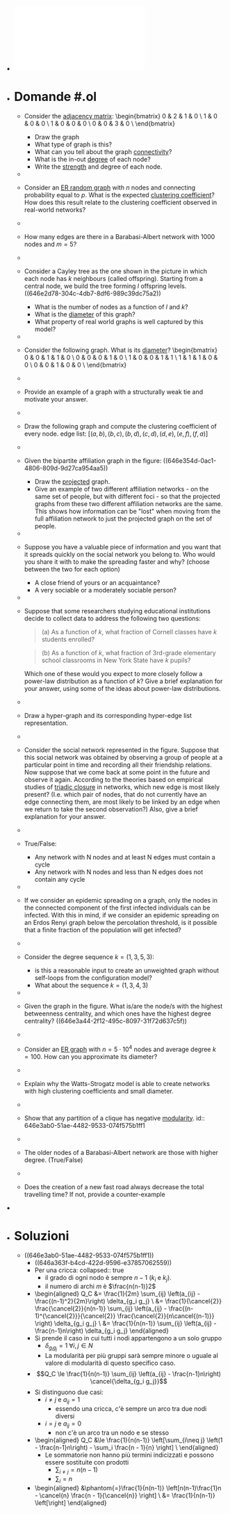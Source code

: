 - ![Testo](../assets/cna_exam_simulation_may_2022.pdf)
- # Domande #.ol
	- Consider the [adjacency matrix](((646275b2-7887-4bef-83fa-dbaf2a264cd5))):
	  \begin{bmatrix}
	  0 & 2 & 1 & 0 \\
	  1 & 0 & 0 & 0 \\
	  1 & 0 & 0 & 0 \\
	  0 & 0 & 3 & 0 \\
	  \end{bmatrix}
		- Draw the graph
		- What type of graph is this?
		- What can you tell about the graph [connectivity](((64368a97-8099-48bf-b424-298fc228d1bb)))?
		- What is the in-out [degree](((6422fb58-b14c-4f73-a8ce-c547d160c906))) of each node?
		- Write the [strength](((64368a97-7c8d-411c-a1ab-d08880fe1e29))) and degree of each node.
	-
	- Consider an [ER random graph](((646e2aea-4f90-47a5-83c2-0827e9bb2db1))) with $n$ nodes and connecting probability equal to $p$. What is the expected [clustering coefficient](((64625143-588e-4dc1-a991-4b27deea3a85)))? How does this result relate to the clustering coefficient observed in real-world networks?
	-
	- How many edges are there in a Barabasi-Albert network with 1000 nodes and $m = 5$?
	-
	- Consider a Cayley tree as the one shown in the picture in which each node has $k$ neighbours (called offspring). Starting from a central node, we build the tree forming $l$ offspring levels.
	  ((646e2d78-304c-4db7-8df6-989c39dc75a2))
		- What is the number of nodes as a function of $l$ and $k$?
		- What is the [diameter](((64368a97-9392-4dfc-8f6e-fc99ca2c919e))) of this graph?
		- What property of real world graphs is well captured by this model?
	-
	- Consider the following graph. What is its [diameter](((64368a97-9392-4dfc-8f6e-fc99ca2c919e)))?
	  \begin{bmatrix}
	  0 & 0 & 1 & 1 & 0 \\
	  0 & 0 & 0 & 1 & 0 \\
	  1 & 0 & 0 & 1 & 1 \\
	  1 & 1 & 1 & 0 & 0 \\
	  0 & 0 & 1 & 0 & 0 \\
	  \end{bmatrix}
	-
	- Provide an example of a graph with a structurally weak tie and motivate your answer.
	-
	- Draw the following graph and compute the clustering coefficient of every node.
	  edge list: $[(a,b), (b,c), (b,d), (c,d), (d,e), (e,f), (f,a)]$
	-
	- Given the bipartite affiliation graph in the figure:
	  ((646e354d-0ac1-4806-809d-9d27ca954aa5))
		- Draw the [projected](((64691261-1cc5-4b32-847b-5b8396942cb0))) graph.
		- Give an example of two different affiliation networks - on the same set of people, but with different foci - so that the projected graphs from these two different affiliation networks are the same. This shows how information can be "lost" when moving from the full affiliation network to just the projected graph on the set of people.
	-
	- Suppose you have a valuable piece of information and you want that it spreads quickly on the social network you belong to. Who would you share it with to make the spreading faster and why? (choose between the two for each option)
		- A close friend of yours or an acquaintance?
		- A very sociable or a moderately sociable person?
	-
	- Suppose that some researchers studying educational institutions decide to collect data to address the following two questions:
	  
	  > (a) As a function of $k$, what fraction of Cornell classes have $k$ students enrolled?
	  
	  > (b) As a function of $k$, what fraction of 3rd-grade elementary school classrooms in New York State have $k$ pupils?
	  
	  Which one of these would you expect to more closely follow a power-law distribution as a function of $k$? Give a brief explanation for your
	  answer, using some of the ideas about power-law distributions.
	-
	- Draw a hyper-graph and its corresponding hyper-edge list representation.
	-
	- Consider the social network represented in the figure. Suppose that this social network was obtained by observing a group of people at a particular point in time and recording all their friendship relations. Now suppose that we come back at some point in the future and observe it again. According to the theories based on empirical studies of [triadic closure](((64625526-7abe-416b-8538-8f2d05123946))) in networks, which new edge is most likely present? (I.e. which pair of nodes, that do not currently have an edge connecting them, are most likely to be linked by an edge when we return to take the second observation?) Also, give a brief explanation for your answer.
	-
	- True/False:
		- Any network with N nodes and at least N edges must contain a cycle
		- Any network with N nodes and less than N edges does not contain any cycle
	-
	- If we consider an epidemic spreading on a graph, only the nodes in the connected component of the first infected individuals can be infected. With this in mind, if we consider an epidemic spreading on an Erdos Renyi graph below the percolation threshold, is it possible that a finite fraction of the population will get infected?
	-
	- Consider the degree sequence $k = (1, 3, 5, 3)$:
		- is this a reasonable input to create an unweighted graph without self-loops from the configuration model?
		- What about the sequence $k = (1, 3, 4, 3)$
	-
	- Given the graph in the figure. What is/are the node/s with the highest betweenness centrality, and which ones have the highest degree centrality?
	  ((646e3a44-2f12-495c-8097-31f72d637c5f))
	-
	- Consider an [ER graph](((646e2aea-4f90-47a5-83c2-0827e9bb2db1))) with $n = 5 \cdot 10^4$ nodes and average degree $k = 100$. How can you approximate its diameter?
	-
	- Explain why the Watts-Strogatz model is able to create networks with high clustering coefficients and small diameter.
	-
	- Show that any partition of a clique has negative [modularity](((6468a11b-78cd-4b64-9e79-96d84f382f47))).
	  id:: 646e3ab0-51ae-4482-9533-074f575b1ff1
	-
	- The older nodes of a Barabasi-Albert network are those with higher degree. (True/False)
	-
	- Does the creation of a new fast road always decrease the total travelling time? If not, provide a counter-example
-
- # Soluzioni
	- ((646e3ab0-51ae-4482-9533-074f575b1ff1))
		- ((646a363f-b4cd-422d-9596-e37857062559))
		- Per una cricca:
		  collapsed:: true
			- il grado di ogni nodo è sempre $n - 1$ ($k_i$ e $k_j$).
			- il numero di archi $m$ è $\frac{n(n-1)}2$
		- \begin{aligned}
		  Q_C &= \frac{1}{2m} \sum_{ij} \left(a_{ij} - \frac{(n-1)^2}{2m}\right) \delta_{g_i g_j} \\
		  &= \frac{1}{\cancel{2}} \frac{\cancel{2}}{n(n-1)} \sum_{ij} \left(a_{ij} - \frac{(n-1)^{\cancel{2}}}{\cancel{2}} \frac{\cancel{2}}{n\cancel{(n-1)}} \right) \delta_{g_i g_j} \\
		  &= \frac{1}{n(n-1)} \sum_{ij} \left(a_{ij} - \frac{n-1}n\right) \delta_{g_i g_j}
		  \end{aligned}
		- Si prende il caso in cui tutti i nodi appartengono a un solo gruppo
			- $\delta_{g_i g_j} = 1 \;\forall i, j \in N$
			- La modularità per più gruppi sarà sempre minore o uguale al valore di modularità di questo specifico caso.
		- $$Q_C \le \frac{1}{n(n-1)} \sum_{ij} \left(a_{ij} - \frac{n-1}n\right) \cancel{\delta_{g_i g_j}}$$
		- Si distinguono due casi:
			- $i \neq j$ e $a_{ij} = 1$
				- essendo una cricca, c'è sempre un arco tra due nodi diversi
			- $i = j$ e $a_{ij} = 0$
				- non c'è un arco tra un nodo e se stesso
		- \begin{aligned}
		  Q_C &\le \frac{1}{n(n-1)} \left[\sum_{i\neq j} \left(1 - \frac{n-1}n\right) - \sum_i \frac{n - 1}{n} \right] \\
		  \end{aligned}
			- Le sommatorie non hanno più termini indicizzati e possono essere sostituite con prodotti
				- $\sum_{i\neq j} = n(n-1)$
				- $\sum_i = n$
		- \begin{aligned}
		  &\phantom{=}\frac{1}{n(n-1)} \left[n(n-1)\frac{1}n - \cancel{n} \frac{n - 1}{\cancel{n}} \right] \\
		  &= \frac{1}{n(n-1)} \left[\right]
		  \end{aligned}